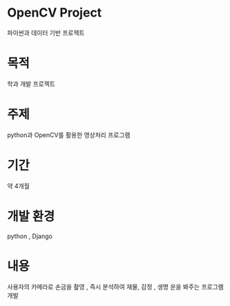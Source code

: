 # OpenCV Project  
  파이썬과 데이터 기반 프로젝트 
# 목적  
  학과 개발 프로젝트
# 주제 
  python과 OpenCV를 활용한 영상처리 프로그램 
# 기간  
  약 4개월
# 개발 환경 
  python , Django
# 내용  
  사용자의 카메라로 손금을 촬영 , 즉시 분석하여 재물, 감정 , 생명 운을
  봐주는 프로그램 개발 
